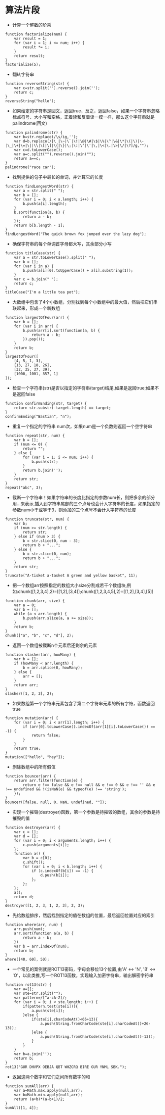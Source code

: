 # 算法片段

* 计算一个整数的阶乘

```
function factorialize(num) {
    var result = 1;
    for (var i = 1; i <= num; i++) {
        result *= i;
    }
    return result;
}
factorialize(5);
```

* 翻转字符串

```
function reverseString(str) {
    var c=str.split('').reverse().join('');
    return c;
}
reverseString("hello");
```

* 如果给定的字符串是回文，返回true，反之，返回false，如果一个字符串忽略标点符号、大小写和空格，正着读和反着读一模一样，那么这个字符串就是palindrome(回文)

```
function palindrome(str) {
    var b=str.replace(/\s/ig,'');
    var d=b.replace(/[\ |\~|\`|\!|\@|\#|\$|\%|\^|\&|\*|\(|\)|\-|\_|\+|\=|\||\\|\[|\]|\{|\}|\;|\:|\"|\'|\,|\<|\.|\>|\/|\?]/g,"");
    var c=d.toLowerCase();
    var a=c.split("").reverse().join("");
    return a==c;
}
palindrome("race car");
```

* 找到提供的句子中最长的单词，并计算它的长度

```
function findLongestWord(str) {
    var a = str.split(" ");
    var b = [];
    for (var i = 0; i < a.length; i++) {
        b.push(a[i].length);
    }
    b.sort(function(a, b) {
        return a - b;
    });
    return b[b.length - 1];
}
findLongestWord("The quick brown fox jumped over the lazy dog");
```

* 确保字符串的每个单词首字母都大写，其余部分小写

```
function titleCase(str) {
    var a = str.toLowerCase().split(" ");
    var b = [];
    for (var i in a) {
        b.push(a[i][0].toUpperCase() + a[i].substring(1));
    }
    var c = b.join(" ");
    return c;
}
titleCase("I'm a little tea pot");
```

* 大数组中包含了4个小数组，分别找到每个小数组中的最大值，然后把它们串联起来，形成一个新数组

```
function largestOfFour(arr) {
    var b = [];
    for (var i in arr) {
        b.push(arr[i].sort(function(a, b) {
            return a - b;
        }).pop());
    }
    return b;
}
largestOfFour([
    [4, 5, 1, 3],
    [13, 27, 18, 26],
    [32, 35, 37, 39],
    [1000, 1001, 857, 1]
]);
```

* 检查一个字符串(str)是否以指定的字符串(target)结尾,如果是返回true;如果不是返回false

```
function confirmEnding(str, target) {
    return str.substr(-target.length) == target;
}
confirmEnding("Bastian", "n");
```

* 重复一个指定的字符串 num次，如果num是一个负数则返回一个空字符串

```
function repeat(str, num) {
    var b = [];
    if (num <= 0) {
        return "";
    } else {
        for (var i = 1; i <= num; i++) {
            b.push(str);
        }
        return b.join('');
    }
    return str;
}
repeat("abc", 3);
```

* 截断一个字符串！如果字符串的长度比指定的参数num长，则把多余的部分用...来表示,插入到字符串尾部的三个点号也会计入字符串的长度，如果指定的参数num小于或等于3，则添加的三个点号不会计入字符串的长度

```
function truncate(str, num) {
    var b;
    if (num >= str.length) {
        return str;
    } else if (num > 3) {
        b = str.slice(0, num - 3);
        return b + "...";
    } else {
        b = str.slice(0, num);
        return b + "...";
    }
    return str;
}
truncate("A-tisket a-tasket A green and yellow basket", 11);
```

* 把一个数组arr按照指定的数组大小size分割成若干个数组块,例如:chunk([1,2,3,4],2)=[[1,2],[3,4]];chunk([1,2,3,4,5],2)=[[1,2],[3,4],[5]]

```
function chunk(arr, size) {
    var a = 0;
    var b = [];
    while (a < arr.length) {
        b.push(arr.slice(a, a += size));
    }
    return b;
}
chunk(["a", "b", "c", "d"], 2);
```

* 返回一个数组被截断n个元素后还剩余的元素

```
function slasher(arr, howMany) {
    var b = [];
    if (howMany < arr.length) {
        b = arr.splice(0, howMany);
    } else {
        arr = [];
    }
    return arr;
}
slasher([1, 2, 3], 2);
```

* 如果数组第一个字符串元素包含了第二个字符串元素的所有字符，函数返回true

```
function mutation(arr) {
    for (var i = 0; i < arr[1].length; i++) {
        if (arr[0].toLowerCase().indexOf(arr[1][i].toLowerCase()) == -1) {
            return false;
        }
    }
    return true;
}
mutation(["hello", "hey"]);
```

* 删除数组中的所有假值

```
function bouncer(arr) {
    return arr.filter(function(e) {
        return e !== false && e !== null && e !== 0 && e !== '' && e !== undefined && !(isNaN(e) && typeof(e) !== 'string');
    });
}
bouncer([false, null, 0, NaN, undefined, ""]);
```

* 实现一个摧毁(destroyer)函数，第一个参数是待摧毁的数组，其余的参数是待摧毁的值

```
function destroyer(arr) {
    var c = [];
    var d = [];
    for (var i = 0; i < arguments.length; i++) {
        c.push(arguments[i]);
    };
    function a() {
        var b = c[0];
        c.shift();
        for (var i = 0; i < b.length; i++) {
            if (c.indexOf(b[i]) == -1) {
                d.push(b[i]);
            };
        };
    };
    a();
    return d;
}
destroyer([1, 2, 3, 1, 2, 3], 2, 3);
```

* 先给数组排序，然后找到指定的值在数组的位置，最后返回位置对应的索引

```
function where(arr, num) {
    arr.push(num);
    arr.sort(function a(a, b) {
        return a - b;
    })
    var b = arr.indexOf(num);
    return b;
}
where([40, 60], 50);
```

* 一个常见的案例就是ROT13密码，字母会移位13个位置,由'A' ↔ 'N', 'B' ↔ 'O'，以此类推,写一个ROT13函数，实现输入加密字符串，输出解密字符串

```
function rot13(str) {
    var a=[];
    var ste=str.split("");
    var pattern=/[^a-zA-Z]/;
    for (var i = 0; i < ste.length; i++) {
        if(pattern.test(ste[i])){
            a.push(ste[i]);
        }else {
            if(ste[i].charCodeAt()<65+13){
                a.push(String.fromCharCode(ste[i].charCodeAt()+26-13));
            }else {
                a.push(String.fromCharCode(ste[i].charCodeAt()-13));
            }
        }
    }
    var b=a.join('');
    return b;
}
rot13("GUR DHVPX OEBJA QBT WHZCRQ BIRE GUR YNML SBK.");
```

* 返回这两个数字和它们之间所有数字的和

```
function sumAll(arr) {
    var a=Math.max.apply(null,arr);
    var b=Math.min.apply(null,arr);
    return (a+b)*(a-b+1)/2;
}
sumAll([1, 4]);
```
